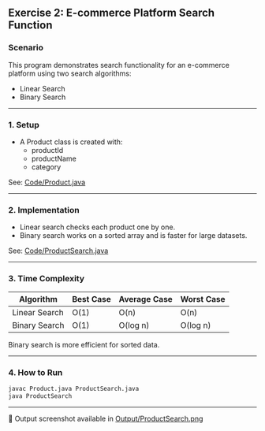 ## Exercise 2: E-commerce Platform Search Function

### Scenario

This program demonstrates search functionality for an e-commerce platform using two search algorithms:
- Linear Search
- Binary Search

---

### 1. Setup

- A Product class is created with:
  - productId
  - productName
  - category

See: [Code/Product.java](Code/Product.java)

---

### 2. Implementation

- Linear search checks each product one by one.
- Binary search works on a sorted array and is faster for large datasets.

See: [Code/ProductSearch.java](Code/ProductSearch.java)

---

### 3. Time Complexity

| Algorithm      | Best Case | Average Case | Worst Case |
|----------------|-----------|--------------|------------|
| Linear Search  | O(1)      | O(n)         | O(n)       |
| Binary Search  | O(1)      | O(log n)     | O(log n)   |

Binary search is more efficient for sorted data.

---

### 4. How to Run

```bash
javac Product.java ProductSearch.java
java ProductSearch
````

---

📸 Output screenshot available in [Output/ProductSearch.png](../Output/ProductSearch.png)
